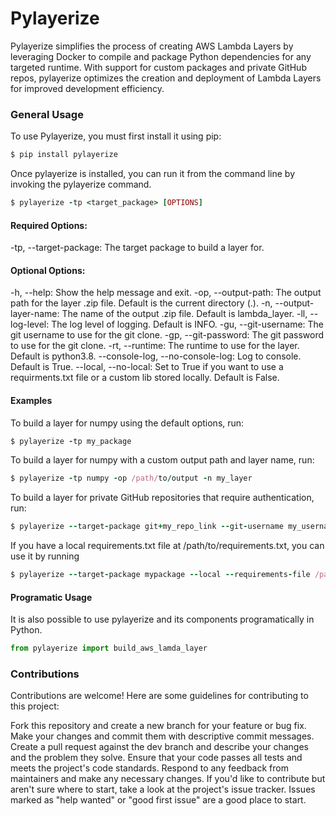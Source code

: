 # Pylayerize
Pylayerize simplifies the process of creating AWS Lambda Layers by leveraging Docker to compile and package Python dependencies for any targeted runtime. With support for custom packages and private GitHub repos, pylayerize optimizes the creation and deployment of Lambda Layers for improved development efficiency.

### General Usage
To use Pylayerize, you must first install it using pip:
```ruby
$ pip install pylayerize
```
Once pylayerize is installed, you can run it from the command line by invoking the pylayerize command.
```ruby
$ pylayerize -tp <target_package> [OPTIONS]
```

#### Required Options:

-tp, --target-package: The target package to build a layer for.

#### Optional Options:

-h, --help: Show the help message and exit.
-op, --output-path: The output path for the layer .zip file. Default is the current directory (.).
-n, --output-layer-name: The name of the output .zip file. Default is lambda_layer.
-ll, --log-level: The log level of logging. Default is INFO.
-gu, --git-username: The git username to use for the git clone.
-gp, --git-password: The git password to use for the git clone.
-rt, --runtime: The runtime to use for the layer. Default is python3.8.
--console-log, --no-console-log: Log to console. Default is True.
--local, --no-local: Set to True if you want to use a requirments.txt file or a custom lib stored locally. Default is False.

#### Examples
To build a layer for numpy using the default options, run:

```ruby
$ pylayerize -tp my_package
```

To build a layer for numpy with a custom output path and layer name, run:

```ruby
$ pylayerize -tp numpy -op /path/to/output -n my_layer
```

To build a layer for private GitHub repositories that require authentication, run:
```ruby
$ pylayerize --target-package git+my_repo_link --git-username my_username --git-password my_password
```

If you have a local requirements.txt file at /path/to/requirements.txt, you can use it by running

```ruby
$ pylayerize --target-package mypackage --local --requirements-file /path/to/requirements.txt
```

#### Programatic Usage

It is also possible to use pylayerize and its components programatically in Python.

```python
from pylayerize import build_aws_lamda_layer
```


### Contributions

Contributions are welcome! Here are some guidelines for contributing to this project:

Fork this repository and create a new branch for your feature or bug fix.
Make your changes and commit them with descriptive commit messages.
Create a pull request against the dev branch and describe your changes and the problem they solve.
Ensure that your code passes all tests and meets the project's code standards.
Respond to any feedback from maintainers and make any necessary changes.
If you'd like to contribute but aren't sure where to start, take a look at the project's issue tracker. Issues marked as "help wanted" or "good first issue" are a good place to start.